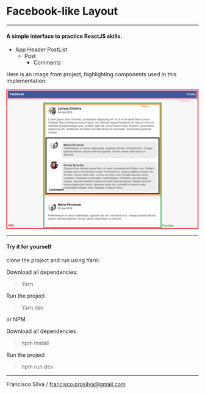 # Facebook-like Layout

---
#### A simple interface to practice ReactJS skills.

- App
    Header
    PostList
    - Post
        - Comments

Here is an image from project, highlighting components used in this implementation:

![Project Components](./src/assets/images/FaceLayout.png "Project components")



---

#### Try it for yourself

clone the project and run using Yarn:

Download all dependencies: 
> Yarn 

Run the project
> Yarn dev 

or NPM

Download all dependencies
> npm install

Run the project

>npm run dev

---

Francisco Silva / francisco.prosilva@gmail.com 